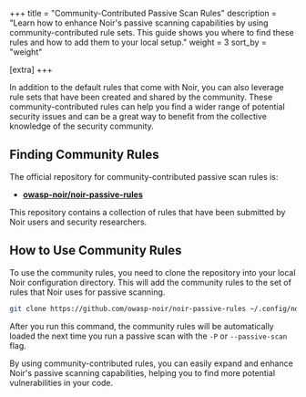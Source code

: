 +++
title = "Community-Contributed Passive Scan Rules"
description = "Learn how to enhance Noir's passive scanning capabilities by using community-contributed rule sets. This guide shows you where to find these rules and how to add them to your local setup."
weight = 3
sort_by = "weight"

[extra]
+++

In addition to the default rules that come with Noir, you can also leverage rule sets that have been created and shared by the community. These community-contributed rules can help you find a wider range of potential security issues and can be a great way to benefit from the collective knowledge of the security community.

## Finding Community Rules

The official repository for community-contributed passive scan rules is:

*   **[owasp-noir/noir-passive-rules](https://github.com/owasp-noir/noir-passive-rules)**

This repository contains a collection of rules that have been submitted by Noir users and security researchers.

## How to Use Community Rules

To use the community rules, you need to clone the repository into your local Noir configuration directory. This will add the community rules to the set of rules that Noir uses for passive scanning.

```bash
git clone https://github.com/owasp-noir/noir-passive-rules ~/.config/noir/passive_rules/
```

After you run this command, the community rules will be automatically loaded the next time you run a passive scan with the `-P` or `--passive-scan` flag.

By using community-contributed rules, you can easily expand and enhance Noir's passive scanning capabilities, helping you to find more potential vulnerabilities in your code.
